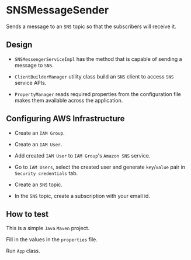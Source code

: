 # SNSMessageSender
Sends a message to an `SNS` topic so that the subscribers will receive it.

## Design
* `SNSMessengerServiceImpl` has the method that is capable of sending a message to `SNS`.

* `ClientBuilderManager` utility class build an `SNS` client to access `SNS` service APIs.

* `PropertyManager` reads required properties from the configuration file makes them available across the application.

## Configuring AWS Infrastructure
* Create an `IAM Group`.

* Create an `IAM User`.

* Add created `IAM User` to `IAM Group`'s `Amazon SNS` service.

* Go to `IAM Users`, select the created user and generate `key`/`value` pair in `Security credentials` tab.

* Create an `SNS` topic.

* In the `SNS` topic, create a subscription with your email id.

## How to test
This is a simple `Java` `Maven` project.

Fill in the values in the `properties` file.

Run `App` class.
